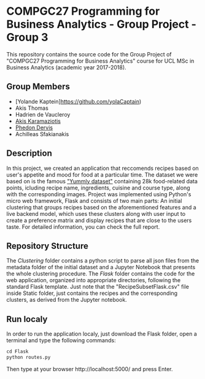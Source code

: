 ﻿# COMPGC27 Programming for Business Analytics - Group Project - Group 3

This repository contains the source code for the Group Project of "COMPGC27 Programming for Business Analytics" course for UCL MSc in Business Analytics (academic year 2017-2018).

## Group Members
* [Yolande Kaptein]https://github.com/yolaCaptain)
* Akis Thomas
* Hadrien de Vaucleroy
* [Akis Karamaziotis](https://github.com/AkisKa)
* [Phedon Dervis](https://github.com/Pderv049)
* Achilleas Sfakianakis

## Description

In this project, we created an application that reccomends recipes based on user's appetite and mood for food at a particular time. The dataset we were based on is the famous ["Yummly dataset"](http://lherranz.org/datasets/) containing 28k food-related data points, icluding recipe name, ingredients, cuisine and course type, along with the corresponding images. Project was implemented using Python's micro web framework, Flask and consists of two main parts: An initial clustering that groups recipes based on the aforementioned features and a live backend model, which uses these clusters along with user input to create a preference matrix and display recipes that are close to the users taste. For detailed information, you can check the full report.

## Repository Structure
The *Clustering* folder contains a python script to parse all json files from the metadata folder of the initial dataset and a Jupyter Notebook that presents the whole clustering procedure. The *Flask* folder contains the code for the web application, organized into appropriate directories, following the standard Flask template. Just note that the "RecipeSubsetFlask.csv" file inside Static folder, just contains the recipes and the corresponding clusters, as derived from the Jupyter notebook.


## Run localy
In order to run the application localy, just download the Flask folder, open a terminal and type the following commands:

```python
cd Flask
python routes.py
``` 

Then type at your browser http://localhost:5000/ and press Enter.

